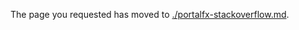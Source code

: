 <!-- TODO:  deprecate this document by removing it.  It has been  replaced by portalfx-stackoverflow.md -->

The page you requested has moved to [./portalfx-stackoverflow.md](./portalfx-stackoverflow.md). 

<!--Original content 
gitdown": "contents", "maxLevel": 2}

gitdown": "include-file", "file": "./portalfx-stackoverflow.md"}
-->
